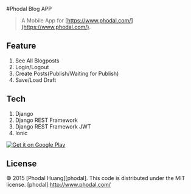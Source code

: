 #Phodal Blog APP

> A Mobile App for [https://www.phodal.com/](https://www.phodal.com/).

Feature
----

1. See All Blogposts
2. Login/Logout
3. Create Posts(Publish/Waiting for Publish)
4. Save/Load Draft

Tech 
----

1. Django 
2. Django REST Framework
3. Django REST Framework JWT
4. Ionic

<a href="https://play.google.com/store/apps/details?id=com.phodal.designiot">
  <img alt="Get it on Google Play"
       src="https://developer.android.com/images/brand/zh-cn_generic_rgb_wo_60.png" />
</a>

License
----

© 2015 [Phodal Huang][phodal]. This code is distributed under the MIT license.
[phodal]:http://www.phodal.com/
